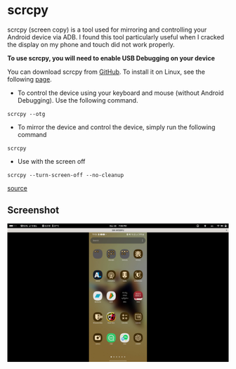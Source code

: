 # scrcpy
scrcpy (screen copy) is a tool used for mirroring and controlling your Android device via ADB. I found this tool particularly useful when I cracked the display on my phone and touch did not work properly.

**To use scrcpy, you will need to enable USB Debugging on your device**

You can download scrcpy from [GitHub](https://github.com/Genymobile/scrcpy). To install it on Linux, see the following [page](https://github.com/Genymobile/scrcpy).

- To control the device using your keyboard and mouse (without Android Debugging). Use the following command.
```
scrcpy --otg
```

- To mirror the device and control the device, simply run the following command
```
scrcpy
```
- Use with the screen off
```
scrcpy --turn-screen-off --no-cleanup
```

[source](https://github.com/Genymobile/scrcpy/blob/0ba9d3570560cb46b52a0696134442aeb7f634e6/doc/device.md#turn-screen-off)
## Screenshot
![alt text](image.png)
